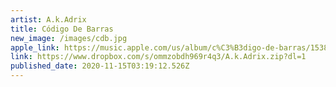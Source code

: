 ```yaml
---
artist: A.k.Adrix
title: Código De Barras
new_image: /images/cdb.jpg
apple_link: https://music.apple.com/us/album/c%C3%B3digo-de-barras/1538838036
link: https://www.dropbox.com/s/ommzobdh969r4q3/A.k.Adrix.zip?dl=1
published_date: 2020-11-15T03:19:12.526Z
---
```

